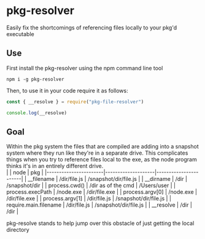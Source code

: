 # pkg-resolver
Easily fix the shortcomings of referencing files locally to your pkg'd executable

## Use
First install the pkg-resolver using the npm command line tool
```
npm i -g pkg-resolver
```
Then, to use it in your code require it as follows:
```js
const { __resolve } = require("pkg-file-resolver")

console.log(__resolve)
```

## Goal
Within the pkg system the files that are compiled are adding into a snapshot system where they run like they're in a separate drive. This complicates things when you try to reference files local to the exe, as the node program thinks it's in an entirely different drive.  
|                       | node               | pkg                   |
|-----------------------|--------------------|-----------------------|
| __filename            | /dir/file.js       | /snapshot/dir/file.js |
| __dirname              | /dir               | /snapshot/dir         |
| process.cwd()         | /dir as of the cmd | /Users/user           |
| process.execPath      | /node.exe          | /dir/file.exe         |
| process.argv[0]       | /node.exe          | /dir/file.exe         |
| process.argv[1]       | /dir/file.js       | /snapshot/dir/file.js |
| require.main.filename | /dir/file.js       | /snapshot/dir/file.js |
| __resolve             | /dir               | /dir                  |

pkg-resolve stands to help jump over this obstacle of just getting the local directory 